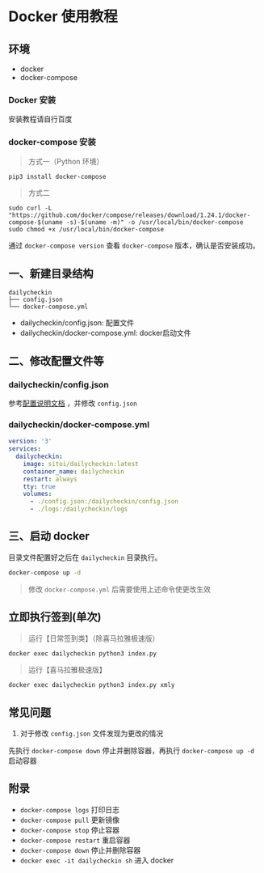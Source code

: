 # Docker 使用教程

## 环境

- docker
- docker-compose

### Docker 安装

安装教程请自行百度

### docker-compose 安装

> 方式一（Python 环境）

```bash
pip3 install docker-compose
```

> 方式二

```
sudo curl -L "https://github.com/docker/compose/releases/download/1.24.1/docker-compose-$(uname -s)-$(uname -m)" -o /usr/local/bin/docker-compose
sudo chmod +x /usr/local/bin/docker-compose
```

通过 `docker-compose version` 查看 `docker-compose` 版本，确认是否安装成功。

## 一、新建目录结构

```text
dailycheckin
├── config.json
└── docker-compose.yml
```

- dailycheckin/config.json: 配置文件
- dailycheckin/docker-compose.yml: docker启动文件

## 二、修改配置文件等

### dailycheckin/config.json

参考[配置说明文档](https://sitoi.github.io/dailycheckin/settings/) ，并修改 `config.json`

### dailycheckin/docker-compose.yml

```yaml
version: '3'
services:
  dailycheckin:
    image: sitoi/dailycheckin:latest
    container_name: dailycheckin
    restart: always
    tty: true
    volumes:
      - ./config.json:/dailycheckin/config.json
      - ./logs:/dailycheckin/logs
```

## 三、启动 docker

目录文件配置好之后在 `dailycheckin` 目录执行。

```bash
docker-compose up -d
```

> 修改 `docker-compose.yml` 后需要使用上述命令使更改生效

## 立即执行签到(单次)

> 运行【日常签到类】（除喜马拉雅极速版）

```bash
docker exec dailycheckin python3 index.py
```

> 运行【喜马拉雅极速版】

```bash
docker exec dailycheckin python3 index.py xmly
```

## 常见问题

1. 对于修改 `config.json` 文件发现为更改的情况

先执行 `docker-compose down` 停止并删除容器，再执行 `docker-compose up -d` 启动容器

## 附录

- `docker-compose logs` 打印日志
- `docker-compose pull` 更新镜像
- `docker-compose stop` 停止容器
- `docker-compose restart` 重启容器
- `docker-compose down` 停止并删除容器
- `docker exec -it dailycheckin sh` 进入 docker
